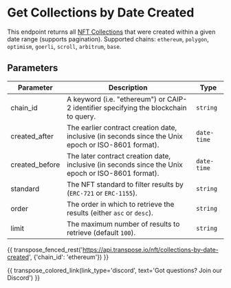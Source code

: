 # Get Collections by Date Created

This endpoint returns all [NFT Collections](../models/collection_model.md) that were created within a given date range (supports pagination). Supported chains: `ethereum`, `polygon`, `optimism`, `goerli`, `scroll`, `arbitrum`, `base`.

## Parameters
| Parameter     | Description                                                                          | Type     | 
|---------------|--------------------------------------------------------------------------------------|----------|
| chain_id      | A keyword (i.e. "ethereum") or CAIP-2 identifier specifying the blockchain to query. | `string` | 
| created_after | The earlier contract creation date, inclusive (in seconds since the Unix epoch or ISO-8601 format).   | `date-time` | 
| created_before | The later contract creation date, inclusive (in seconds since the Unix epoch or ISO-8601 format).   | `date-time` | 
| standard | The NFT standard to filter results by (`ERC-721` or `ERC-1155`).   | `string` | 
| order | The order in which to retrieve the results (either `asc` or `desc`).   | `string` | 
| limit | The maximum number of results to retrieve (default `100`). | `string` |

{{ transpose_fenced_rest('https://api.transpose.io/nft/collections-by-date-created', {'chain_id': 'ethereum'}) }}

{{ transpose_colored_link(link_type='discord', text='Got questions?  Join our Discord') }}
